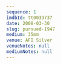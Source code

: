 ```yaml
---
sequence: 1
imdbId: tt0039737
date: 2008-03-30
slug: pursued-1947
medium: 35mm
venue: AFI Silver
venueNotes: null
mediumNotes: null
---
```

